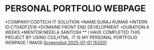 # PERSONAL PORTFOLIO WEBPAGE
*COMPANY:CODTECH IT SOLUTION
*NAME:SURAJ KUMAR
*INTERN ID:CT04DF2518
*DOMAINE:FRONT END DEVELOPMENT
*DURATION:4 WEEKS
*MENTOR:NEEELA SANTOSH
** I HAVE COMPLETED THIS PROJECT BY USING CSS,HTML. IT IS MY PERSONAL PORTFOLIO WEBPAGE.!
 IMAGE:[Screenshot 2025-07-01 153201](https://github.com/user-attachments/assets/2a7046a5-ddc6-4937-bf4d-48de757e2998)
